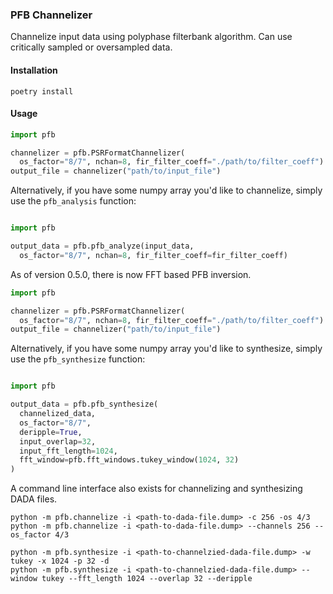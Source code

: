 ### PFB Channelizer

Channelize input data using polyphase filterbank algorithm. Can use
critically sampled or oversampled data.

#### Installation

```
poetry install
```

#### Usage


```python
import pfb

channelizer = pfb.PSRFormatChannelizer(
  os_factor="8/7", nchan=8, fir_filter_coeff="./path/to/filter_coeff")
output_file = channelizer("path/to/input_file")
```

Alternatively, if you have some numpy array you'd like to channelize,
simply use the `pfb_analysis` function:

```python

import pfb

output_data = pfb.pfb_analyze(input_data,
  os_factor="8/7", nchan=8, fir_filter_coeff=fir_filter_coeff)
```

As of version 0.5.0, there is now FFT based PFB inversion.


```python
import pfb

channelizer = pfb.PSRFormatChannelizer(
  os_factor="8/7", nchan=8, fir_filter_coeff="./path/to/filter_coeff")
output_file = channelizer("path/to/input_file")
```

Alternatively, if you have some numpy array you'd like to synthesize,
simply use the `pfb_synthesize` function:

```python

import pfb

output_data = pfb.pfb_synthesize(
  channelized_data,
  os_factor="8/7",
  deripple=True,
  input_overlap=32,
  input_fft_length=1024,
  fft_window=pfb.fft_windows.tukey_window(1024, 32)
)
```

A command line interface also exists for channelizing and synthesizing DADA
files.


```
python -m pfb.channelize -i <path-to-dada-file.dump> -c 256 -os 4/3
python -m pfb.channelize -i <path-to-dada-file.dump> --channels 256 --os_factor 4/3
```

```
python -m pfb.synthesize -i <path-to-channelzied-dada-file.dump> -w tukey -x 1024 -p 32 -d
python -m pfb.synthesize -i <path-to-channelzied-dada-file.dump> --window tukey --fft_length 1024 --overlap 32 --deripple
```
